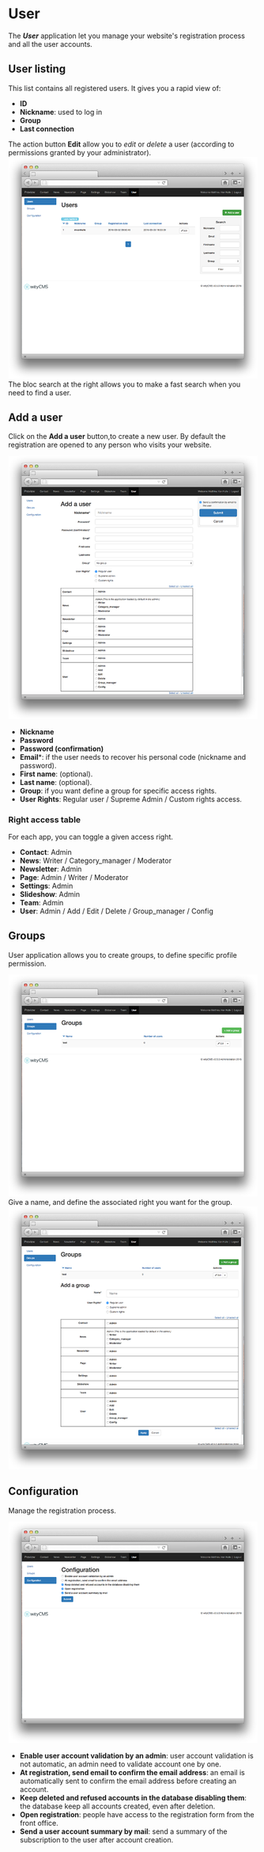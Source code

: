 # User

The ***User*** application let you manage your website's registration process and all the user accounts.

## User listing

This list contains all registered users. It gives you a rapid view of: 

* **ID**
* **Nickname**: used to log in 
* **Group**
* **Last connection**

The action button **Edit** allow you to *edit* or *delete* a user (according to permissions granted by your administrator).
![](images/user-01.png)
The bloc search at the right allows you to make a fast search when you need to find a user.

## Add a user

Click on the **Add a user** button,to create a new user. By default the registration are opened to any person who visits your website.

![](images/user-02.png)

*  **Nickname**
*  **Password**
*  **Password (confirmation)**
*  **Email***: if the user needs to recover his personal code (nickname and password).
*  **First name**: (optional).
*  **Last name**: (optional).
*  **Group**: if you want define a group for specific access rights.
*  **User Rights**: Regular user / Supreme Admin / Custom rights access.

### Right access table

For each app, you can toggle a given access right.

* **Contact**: Admin 
* **News**: Writer / Category_manager / Moderator
* **Newsletter**: Admin
* **Page**: Admin / Writer / Moderator
* **Settings**: Admin
* **Slideshow**: Admin
* **Team**: Admin
* **User**: Admin / Add / Edit / Delete / Group_manager / Config

## Groups

User application allows you to create groups, to define specific profile permission.

![](images/user-03.png)
Give a name, and define the associated right you want for the group. 
![](images/user-04.png)

## Configuration

Manage the registration process. 

![](images/user-05.png)

* **Enable user account validation by an admin**: user account validation is not automatic, an admin need to validate account one by one. 
* **At registration, send email to confirm the email address**: an email is automatically sent to confirm the email address before creating an account. 
* **Keep deleted and refused accounts in the database disabling them**: the database keep all accounts created, even after deletion.
* **Open registration**: people have access to the registration form from the front office.
* **Send a user account summary by mail**: send a summary of the subscription to the user after account creation.